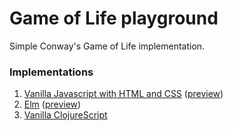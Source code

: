 Game of Life playground
===============

Simple Conway's Game of Life implementation.


### Implementations

1. [Vanilla Javascript with HTML and CSS](https://github.com/andrusieczko/gameoflife/blob/master/javascript/game.html) ([preview](https://htmlpreview.github.io/?https://github.com/andrusieczko/gameoflife/blob/master/javascript/game.html))
2. [Elm](https://github.com/andrusieczko/gameoflife/blob/master/elm/src/Main.elm) ([preview](https://htmlpreview.github.io/?https://github.com/andrusieczko/gameoflife/blob/master/elm/index.html))
3. [Vanilla ClojureScript](https://github.com/andrusieczko/gameoflife/blob/master/clojurescript/src/game_of_life/core.cljs)